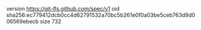 version https://git-lfs.github.com/spec/v1
oid sha256:ec779412dcb0cc4d62791532a70bc5b261e0f0a03be5ceb763d9d006569ebecb
size 732

